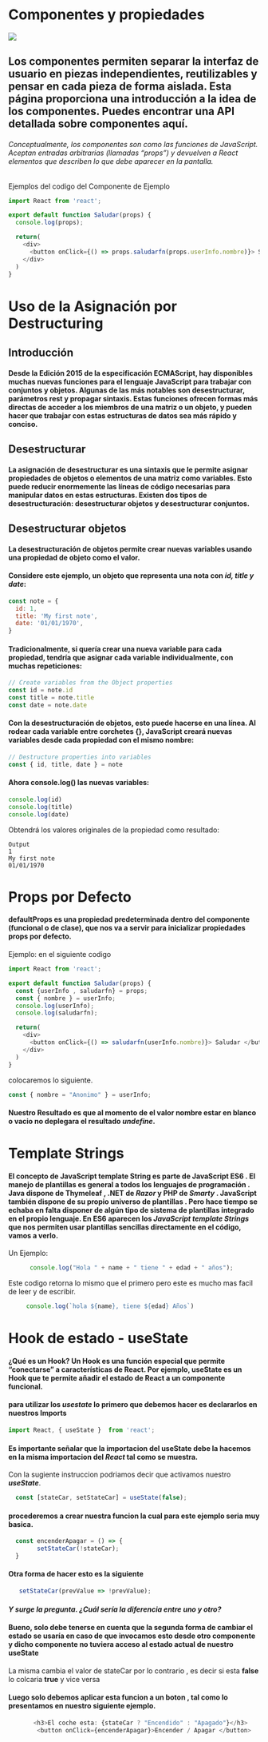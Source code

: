 <!-- # Getting Started with Create React App

This project was bootstrapped with [Create React App](https://github.com/facebook/create-react-app).

## Available Scripts

In the project directory, you can run:

### `yarn start`

Runs the app in the development mode.\
Open [http://localhost:3000](http://localhost:3000) to view it in the browser.

The page will reload if you make edits.\
You will also see any lint errors in the console.

### `yarn test`

Launches the test runner in the interactive watch mode.\
See the section about [running tests](https://facebook.github.io/create-react-app/docs/running-tests) for more information.

### `yarn build`

Builds the app for production to the `build` folder.\
It correctly bundles React in production mode and optimizes the build for the best performance.

The build is minified and the filenames include the hashes.\
Your app is ready to be deployed!

See the section about [deployment](https://facebook.github.io/create-react-app/docs/deployment) for more information.

### `yarn eject`

**Note: this is a one-way operation. Once you `eject`, you can’t go back!**

If you aren’t satisfied with the build tool and configuration choices, you can `eject` at any time. This command will remove the single build dependency from your project.

Instead, it will copy all the configuration files and the transitive dependencies (webpack, Babel, ESLint, etc) right into your project so you have full control over them. All of the commands except `eject` will still work, but they will point to the copied scripts so you can tweak them. At this point you’re on your own.

You don’t have to ever use `eject`. The curated feature set is suitable for small and middle deployments, and you shouldn’t feel obligated to use this feature. However we understand that this tool wouldn’t be useful if you couldn’t customize it when you are ready for it.

## Learn More

You can learn more in the [Create React App documentation](https://facebook.github.io/create-react-app/docs/getting-started).

To learn React, check out the [React documentation](https://reactjs.org/).

### Code Splitting

This section has moved here: [https://facebook.github.io/create-react-app/docs/code-splitting](https://facebook.github.io/create-react-app/docs/code-splitting)

### Analyzing the Bundle Size

This section has moved here: [https://facebook.github.io/create-react-app/docs/analyzing-the-bundle-size](https://facebook.github.io/create-react-app/docs/analyzing-the-bundle-size)

### Making a Progressive Web App

This section has moved here: [https://facebook.github.io/create-react-app/docs/making-a-progressive-web-app](https://facebook.github.io/create-react-app/docs/making-a-progressive-web-app)

### Advanced Configuration

This section has moved here: [https://facebook.github.io/create-react-app/docs/advanced-configuration](https://facebook.github.io/create-react-app/docs/advanced-configuration)

### Deployment

This section has moved here: [https://facebook.github.io/create-react-app/docs/deployment](https://facebook.github.io/create-react-app/docs/deployment)

### `yarn build` fails to minify

This section has moved here: [https://facebook.github.io/create-react-app/docs/troubleshooting#npm-run-build-fails-to-minify](https://facebook.github.io/create-react-app/docs/troubleshooting#npm-run-build-fails-to-minify)
 -->


# Componentes y propiedades
![](https://encrypted-tbn0.gstatic.com/images?q=tbn:ANd9GcSZycXVzcW8HSdO4L95MkD9QGrKIm7OxfPOiw&usqp=CAU)

## Los componentes permiten separar la interfaz de usuario en piezas independientes, reutilizables y pensar en cada pieza de forma aislada. Esta página proporciona una introducción a la idea de los componentes. Puedes encontrar una API detallada sobre componentes aquí.

###### Conceptualmente, los componentes son como las funciones de JavaScript. Aceptan entradas arbitrarias (llamadas “props”) y devuelven a React elementos que describen lo que debe aparecer en la pantalla.

Ejemplos del codigo del Componente de Ejemplo
~~~javascript
import React from 'react';

export default function Saludar(props) {
  console.log(props);

  return(
    <div> 
      <button onClick={() => props.saludarfn(props.userInfo.nombre)}> Saludar </button>
    </div>
  )
}
~~~
# 
# Uso de la Asignación por Destructuring
## Introducción
#### Desde la Edición 2015 de la especificación ECMAScript, hay disponibles muchas nuevas funciones para el lenguaje JavaScript para trabajar con conjuntos y objetos. Algunas de las más notables son desestructurar, parámetros rest y propagar sintaxis. Estas funciones ofrecen formas más directas de acceder a los miembros de una matriz o un objeto, y pueden hacer que trabajar con estas estructuras de datos sea más rápido y conciso.

<!-- #### Muchos otros lenguajes no tienen la sintaxis correspondiente para desestructurar, los parámetros rest y propagar, de forma que estas funciones pueden tener una curva de aprendizaje. Trataremos  cómo desestructurar objetos y conjuntos, cómo usar el operador de propagación para descomprimir objetos y conjuntos y cómo usar los parámetros rest en las invocaciones de funciones. -->

## Desestructurar
#### La asignación de desestructurar es una sintaxis que le permite asignar propiedades de objetos o elementos de una matriz como variables. Esto puede reducir enormemente las líneas de código necesarias para manipular datos en estas estructuras. Existen dos tipos de desestructuración: desestructurar objetos y desestructurar conjuntos.

## Desestructurar objetos
#### La desestructuración de objetos permite crear nuevas variables usando una propiedad de objeto como el valor.

#### Considere este ejemplo, un objeto que representa una nota con ***id, title y date***:
~~~javascript
const note = {
  id: 1,
  title: 'My first note',
  date: '01/01/1970',
}
~~~
#### Tradicionalmente, si quería crear una nueva variable para cada propiedad, tendría que asignar cada variable individualmente, con muchas repeticiones:
~~~javascript
// Create variables from the Object properties
const id = note.id
const title = note.title
const date = note.date
~~~
#### Con la desestructuración de objetos, esto puede hacerse en una línea. Al rodear cada variable entre corchetes {}, JavaScript creará nuevas variables desde cada propiedad con el mismo nombre:
~~~javascript
// Destructure properties into variables
const { id, title, date } = note
~~~
#### Ahora console.log() las nuevas variables:
~~~javascript
console.log(id)
console.log(title)
console.log(date)
~~~
Obtendrá los valores originales de la propiedad como resultado:
~~~
Output
1
My first note
01/01/1970
~~~
# 
# Props por Defecto
#### defaultProps es una propiedad predeterminada dentro del componente (funcional o de clase), que nos va a servir para inicializar propiedades props por defecto.
Ejemplo:
en el siguiente codigo
~~~javascript
import React from 'react';

export default function Saludar(props) {
  const {userInfo , saludarfn} = props;
  const { nombre } = userInfo;
  console.log(userInfo);
  console.log(saludarfn);

  return(
    <div> 
      <button onClick={() => saludarfn(userInfo.nombre)}> Saludar </button>
    </div>
  )
}
~~~
colocaremos lo siguiente.
~~~javascript
const { nombre = "Anonimo" } = userInfo;
~~~
#### Nuestro Resultado es que al momento de el valor nombre estar en blanco o vacio no deplegara el resultado ***undefine***.

# Template Strings
#### El concepto de **JavaScript template String** es parte de **JavaScript ES6** . El manejo de plantillas es general a todos los lenguajes de programación .  Java dispone de ****Thymeleaf**** , .NET de ***Razor*** y PHP de ***Smarty*** . JavaScript también dispone de su propio universo de plantillas . Pero hace tiempo se echaba en falta disponer de algún tipo de sistema de plantillas integrado en el propio lenguaje. En **ES6** aparecen los ***JavaScript template Strings*** que nos permiten usar plantillas sencillas directamente en el código, vamos a verlo. 
 Un Ejemplo:
 ~~~javascript
       console.log("Hola " + name + " tiene " + edad + " años");
~~~

Este codigo retorna lo mismo que el primero pero este es mucho mas facil de leer y de escribir.
 ~~~javascript
      console.log(`hola ${name}, tiene ${edad} Años`)
~~~

# 
# Hook de estado - useState
#### ¿Qué es un **Hook**? Un **Hook** es una función especial que permite “conectarse” a características de React. Por ejemplo, useState es un **Hook** que te permite añadir el **estado** de React a un componente funcional.

#### para utilizar los ***usestate*** lo primero que debemos hacer es declararlos en nuestros Imports
~~~javascript
import React, { useState }  from 'react';
~~~
#### Es importante señalar que la importacion del useState debe la hacemos en la misma importacion del ***React*** tal como se muestra.

Con la sugiente instruccion podriamos decir que activamos nuestro ***useState***.
~~~javascript
  const [stateCar, setStateCar] = useState(false);
~~~

#### procederemos a crear nuestra funcion la cual para este ejemplo seria muy basica.
~~~javascript
  const encenderApagar = () => {
        setStateCar(!stateCar);
  }
~~~
#### Otra forma de hacer esto es la siguiente
~~~javascript
   setStateCar(prevValue => !prevValue);
~~~
#### ***Y surge la pregunta. ¿Cuál sería la diferencia entre uno y otro?***
#### Bueno, solo debe tenerse en cuenta que la segunda forma de cambiar el estado se usaría en caso de que invocamos esto desde otro componente y dicho componente no tuviera acceso al estado actual de nuestro **useState** 


La misma cambia el valor de stateCar por lo contrario , es decir si esta **false** lo colcaria **true** y vice versa

#### Luego solo debemos aplicar esta funcion a un boton , tal como lo presentamos en nuestro siguiente ejemplo.
~~~javascript
       <h3>El coche esta: {stateCar ? "Encendido" : "Apagado"}</h3>
        <button onClick={encenderApagar}>Encender / Apagar </button>

~~~
